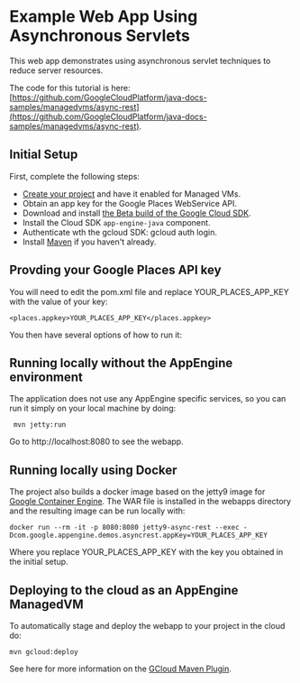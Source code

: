 
# Example Web App Using Asynchronous Servlets #

This web app demonstrates using asynchronous servlet techniques to reduce server resources.

The code for this tutorial is here: [https://github.com/GoogleCloudPlatform/java-docs-samples/managedvms/async-rest](https://github.com/GoogleCloudPlatform/java-docs-samples/managedvms/async-rest).


## Initial Setup ##

First, complete the following steps:

- [Create your project](https://developers.google.com/appengine/docs/managed-vms/) and have it enabled for Managed VMs.
- Obtain an app key for the Google Places WebService API.
- Download and install [the Beta build of the Google Cloud SDK](https://developers.google.com/cloud/sdk/#Quick_Start).
- Install the Cloud SDK `app-engine-java` component.
- Authenticate wth the gcloud SDK: gcloud auth login.
- Install [Maven](http://maven.apache.org/download.cgi) if you haven't already.

   

## Provding your Google Places API key ##

You will need to edit the pom.xml file and replace YOUR_PLACES_APP_KEY with the value of your key:

    <places.appkey>YOUR_PLACES_APP_KEY</places.appkey>

You then have several options of how to run it:

## Running locally without the AppEngine environment ##

The application does not use any AppEngine specific services, so you can run it simply on your local machine by doing: 

     mvn jetty:run 

Go to  http://localhost:8080 to see the webapp.
 

## Running locally using Docker ##

The project also builds a docker image based on the jetty9 image for [Google Container Engine](https://cloud.google.com/container-engine/). The WAR file is installed in the webapps directory and the resulting image can be run locally with:

    docker run --rm -it -p 8080:8080 jetty9-async-rest --exec -Dcom.google.appengine.demos.asyncrest.appKey=YOUR_PLACES_APP_KEY

Where you replace YOUR_PLACES_APP_KEY with the key you obtained in the initial setup.


## Deploying to the cloud as an AppEngine ManagedVM ##

To automatically stage and deploy the webapp to your project in the cloud do:  

    mvn gcloud:deploy  

See here for more information on the [GCloud Maven Plugin](https://github.com/GoogleCloudPlatform/gcloud-maven-plugin).

